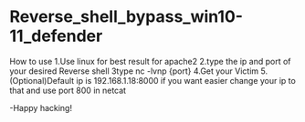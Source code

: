 # Reverse_shell_bypass_win10-11_defender
How to use 
1.Use linux for best result for apache2
2.type the ip and port of your desired Reverse shell
3type nc -lvnp {port}
4.Get your Victim
5.(Optional)Default ip is 192.168.1.18:8000 if you want easier change your ip to that and use port 800 in netcat

-Happy hacking!
